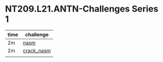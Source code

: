 # NT209.L21.ANTN-Challenges Series 1

| time | challenge |
|------|-----|
| 2m |[nasm](https://github.com/datthinh1801/NT209.L21.ANTN-Challenges/tree/main/nasm)|
| 2m |[crack_nasm](https://github.com/datthinh1801/NT209.L21.ANTN-Challenges/tree/main/crack_nasm)|
| | 
